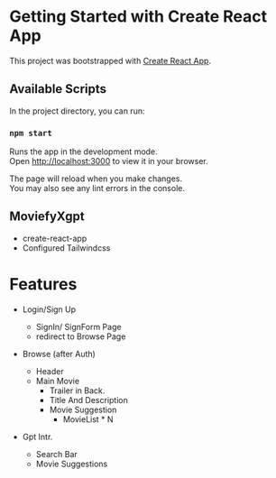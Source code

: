 # Getting Started with Create React App

This project was bootstrapped with [Create React App](https://github.com/facebook/create-react-app).

## Available Scripts

In the project directory, you can run:

### `npm start`

Runs the app in the development mode.\
Open [http://localhost:3000](http://localhost:3000) to view it in your browser.

The page will reload when you make changes.\
You may also see any lint errors in the console.

## MoviefyXgpt
- create-react-app
- Configured Tailwindcss

# Features
- Login/Sign Up
    - SignIn/ SignForm Page
    - redirect to Browse Page

- Browse (after Auth)
    - Header 
    - Main Movie
        - Trailer in Back.
        - Title And Description
        - Movie Suggestion
            - MovieList * N

- Gpt Intr.
    - Search Bar
    - Movie Suggestions
    
